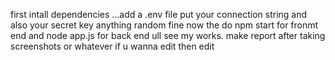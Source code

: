 first intall dependencies ...add a .env file put your connection string and also your secret key anything random fine now the do npm start for fronmt end and node app.js for back end ull see my works. make report after taking screenshots or whatever if u wanna edit then edit